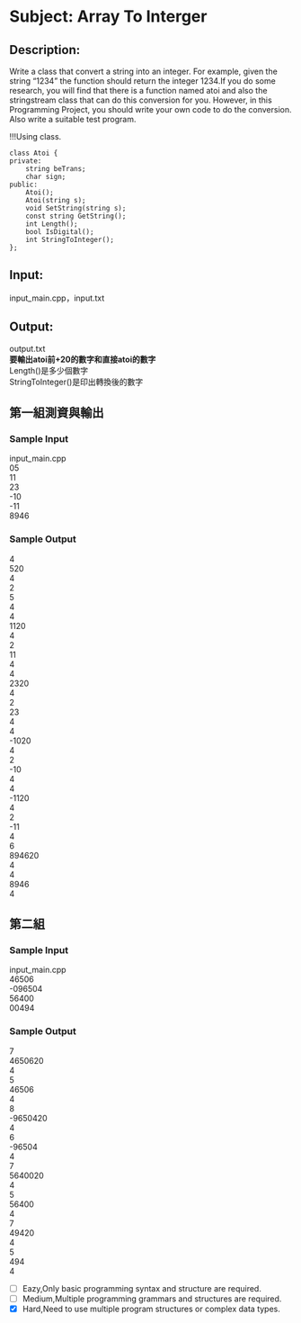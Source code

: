 # Subject: Array To Interger
## Description:
Write a class that convert a string into an integer. For example, given the string “1234” the function should return the integer 1234.If you do some research, you will find that there is a function named atoi and also the stringstream class that can do this conversion for you. However, in this Programming Project, you should write your own code to do the conversion. Also write a suitable test program.

!!!Using class.

```
class Atoi {
private:
	string beTrans;
	char sign;
public:
	Atoi();
	Atoi(string s);
	void SetString(string s);
	const string GetString();
	int Length();
	bool IsDigital();
	int StringToInteger();
};

```


## Input:
input_main.cpp，input.txt

## Output:
output.txt<br>
**要輸出atoi前+20的數字和直接atoi的數字**<br>
Length()是多少個數字<br>
StringToInteger()是印出轉換後的數字<br>



## 第一組測資與輸出	
### Sample Input	
input_main.cpp<br>
05<br>
11<br>
23<br>
-10<br>
-11<br>
8946	<br>
### Sample Output
4<br>
520<br>
4<br>
2<br>
5<br>
4<br>
4<br>
1120<br>
4<br>
2<br>
11<br>
4<br>
4<br>
2320<br>
4<br>
2<br>
23<br>
4<br>
4<br>
-1020<br>
4<br>
2<br>
-10<br>
4<br>
4<br>
-1120<br>
4<br>
2<br>
-11<br>
4<br>
6<br>
894620<br>
4<br>
4<br>
8946<br>
4

## 第二組	
### Sample Input
input_main.cpp<br>
46506<br>
-096504<br>
56400<br>
00494	<br>
### Sample Output
7<br>
4650620<br>
4<br>
5<br>
46506<br>
4<br>
8<br>
-9650420<br>
4<br>
6<br>
-96504<br>
4<br>
7<br>
5640020<br>
4<br>
5<br>
56400<br>
4<br>
7<br>
49420<br>
4<br>
5<br>
494<br>
4

- [ ]  Eazy,Only basic programming syntax and structure are required.
- [ ]  Medium,Multiple programming grammars and structures are required.
- [x] Hard,Need to use multiple program structures or complex data types.
